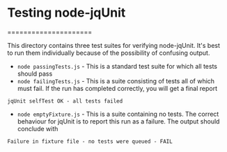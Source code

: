# Testing node-jqUnit
=====================

This directory contains three test suites for verifying node-jqUnit. It's best to run them
individually because of the possibility of confusing output.

* `node passingTests.js` - This is a standard test suite for which all tests should pass
* `node failingTests.js` - This is a suite consisting of tests all of which must fail. If 
the run has completed correctly, you will get a final report

```
jqUnit selfTest OK - all tests failed
```

* `node emptyFixture.js` - This is a suite containing no tests. The correct behaviour for jqUnit is
to report this run as a failure. The output should conclude with

```
Failure in fixture file - no tests were queued - FAIL
```